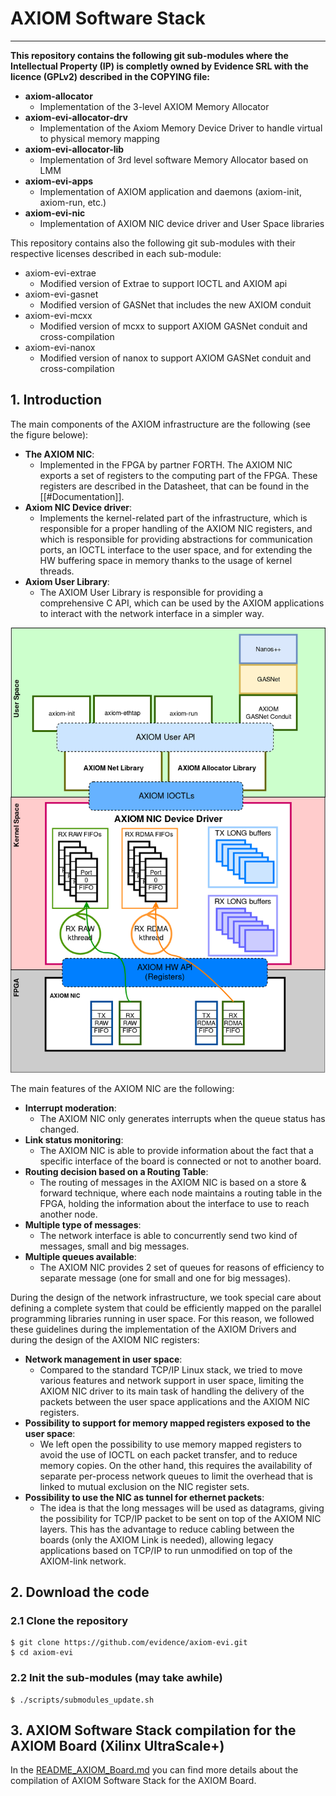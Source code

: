 # AXIOM Software Stack

----

**This repository contains the following git sub-modules where the Intellectual
Property (IP) is completly owned by Evidence SRL with the licence (GPLv2)
described in the COPYING file:**

 * **axiom-allocator**
    + Implementation of the 3-level AXIOM Memory Allocator
 * **axiom-evi-allocator-drv**
    + Implementation of the Axiom Memory Device Driver to handle virtual to physical memory mapping
 * **axiom-evi-allocator-lib**
    + Implementation of 3rd level software Memory Allocator based on LMM
 * **axiom-evi-apps**
    + Implementation of AXIOM application and daemons (axiom-init, axiom-run, etc.)
 * **axiom-evi-nic**
    + Implementation of AXIOM NIC device driver and User Space libraries

This repository contains also the following git sub-modules with their
respective licenses described in each sub-module:

 * axiom-evi-extrae
    + Modified version of Extrae to support IOCTL and AXIOM api
 * axiom-evi-gasnet
    + Modified version of GASNet that includes the new AXIOM conduit
 * axiom-evi-mcxx
    + Modified version of mcxx to support AXIOM GASNet conduit and cross-compilation
 * axiom-evi-nanox
    + Modified version of nanox to support AXIOM GASNet conduit and cross-compilation

## 1. Introduction

The main components of the AXIOM infrastructure are the following
(see the figure belowe):

* **The AXIOM NIC**:
    + Implemented in the FPGA by partner FORTH. The AXIOM NIC exports a set of
      registers to the computing part of the FPGA. These registers are described
      in the Datasheet, that can be found in the [[#Documentation]].
* **Axiom NIC Device driver**:
    + Implements the kernel-related part of the infrastructure, which is
      responsible for a proper handling of the AXIOM NIC registers, and which is
      responsible for providing abstractions for communication ports, an IOCTL
      interface to the user space, and for extending the HW buffering space in
      memory thanks to the usage of kernel threads.
* **Axiom User Library**:
    + The AXIOM User Library is responsible for providing a comprehensive C API,
      which can be used by the AXIOM applications to interact with the network
      interface in a simpler way.

<img src="https://github.com/evidence/axiom-evi-nic/raw/master/axiom_docs/documents/axiom_api.png" width="600px">

The main features of the AXIOM NIC are the following:

* **Interrupt moderation**:
    + The AXIOM NIC only generates interrupts when the queue status has changed.
* **Link status monitoring**:
    + The AXIOM NIC is able to provide information about the fact that a
      specific interface of the board is connected or not to another board.
* **Routing decision based on a Routing Table**:
    + The routing of messages in the AXIOM NIC is based on a store & forward
      technique, where each node maintains a routing table in the FPGA, holding
      the information about the interface to use to reach another node.
* **Multiple type of messages**:
    + The network interface is able to concurrently send two kind of messages,
      small and big messages.
* **Multiple queues available**:
    + The AXIOM NIC provides 2 set of queues for reasons of efficiency to
      separate message (one for small and one for big messages).

During the design of the network infrastructure, we took special care about
defining a complete system that could be efficiently mapped on the parallel
programming libraries running in user space. For this reason, we followed these
guidelines during the implementation of the AXIOM Drivers and during the design
of the AXIOM NIC registers:

* **Network management in user space**:
    + Compared to the standard TCP/IP Linux stack, we tried to move various
      features and network support in user space, limiting the AXIOM NIC driver
      to its main task of handling the delivery of the packets between the user
      space applications and the AXIOM NIC registers.
* **Possibility to support for memory mapped registers exposed to the user space**:
    + We left open the possibility to use memory mapped registers to avoid the
      use of IOCTL on each packet transfer, and to reduce memory copies. On the
      other hand, this requires the availability of separate per-process network
      queues to limit the overhead that is linked to mutual exclusion on the NIC
      register sets.
* **Possibility to use the NIC as tunnel for ethernet packets**:
    + The idea is that the long messages will be used as datagrams, giving the
      possibility for TCP/IP packet to be sent on top of the AXIOM NIC layers.
      This has the advantage to reduce cabling between the boards (only the
      AXIOM Link is needed), allowing legacy applications based on TCP/IP to run
      unmodified on top of the AXIOM-link network.

## 2. Download the code

### 2.1 Clone the repository
```
$ git clone https://github.com/evidence/axiom-evi.git
$ cd axiom-evi
```

### 2.2 Init the sub-modules (may take awhile)
```
$ ./scripts/submodules_update.sh
```

## 3. AXIOM Software Stack compilation for the AXIOM Board (Xilinx UltraScale+)

In the [README\_AXIOM\_Board.md](README_AXIOM_Board.md) you can find more
details about the compilation of AXIOM Software Stack for the AXIOM Board.


